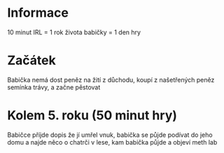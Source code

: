 # Informace
10 minut IRL = 1 rok života babičky = 1 den hry

# Začátek
Babička nemá dost peněz na žití z důchodu, koupí z našetřených peněz semínka trávy, a začne pěstovat

# Kolem 5. roku (50 minut hry)
Babičce příjde dopis že jí umřel vnuk, babička se půjde podívat do jeho domu a najde něco o chatrči v lese, kam babička půjde a objeví meth lab
